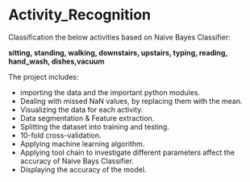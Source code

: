 # Activity_Recognition
Classification the below activities based on Naive Bayes Classifier:

**sitting, standing, walking, downstairs, upstairs, typing, reading, hand_wash, dishes,vacuum**

The project includes:
* importing the data and the important python modules.
* Dealing with missed NaN values, by replacing them with the mean.
* Visualizing the data for each activity.
* Data segmentation & Feature extraction.
* Splitting the dataset into training and testing.
* 10-fold cross-validation.
* Applying machine learning algorithm.
* Applying tool chain to investigate different parameters affect the accuracy of Naive Bays Classifier.
* Displaying the accuracy of the model.